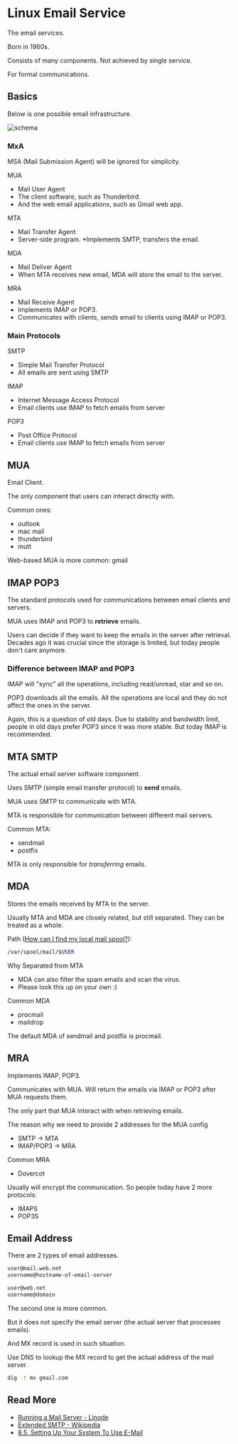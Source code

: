 # Linux Email Service

The email services.

Born in 1960s.

Consists of many components. Not achieved by single service.

For formal communications.

## Basics

Below is one possible email infrastructure.

![schema](https://i.imgur.com/PVyVugV.png)

### MxA

MSA (Mail Submission Agent) will be ignored for simplicity.

MUA

* Mail User Agent
* The client software, such as Thunderbird.
* And the web email applications, such as Gmail web app.

MTA

* Mail Transfer Agent
* Server-side program.
*Implements SMTP, transfers the email.

MDA

* Mail Deliver Agent
* When MTA receives new email, MDA will store the email to the server.

MRA

* Mail Receive Agent
* Implements IMAP or POP3.
* Communicates with clients, sends email to clients using IMAP or POP3.

### Main Protocols

SMTP

* Simple Mail Transfer Protocol
* All emails are sent using SMTP

IMAP

* Internet Message Access Protocol
* Email clients use IMAP to fetch emails from server
  
POP3

* Post Office Protocol
* Email clients use IMAP to fetch emails from server

## MUA

Email Client.

The only component that users can interact directly with.

Common ones:

* outlook
* mac mail
* thunderbird
* mutt

Web-based MUA is more common: gmail

## IMAP POP3

The standard protocols used for communications between email clients and servers.

MUA uses IMAP and POP3 to **retrieve** emails.

Users can decide if they want to keep the emails in the server
after retrieval. Decades ago it was crucial since the storage
is limited, but today people don't care anymore.

### Difference between IMAP and POP3

IMAP will "sync" all the operations, including read/unread, star and so on.

POP3 downloads all the emails. All the operations are local and they do
not affect the ones in the server.

Again, this is a question of old days. Due to stability and bandwidth limit,
people in old days prefer POP3 since it was more stable. But today IMAP is
recommended.

## MTA SMTP

The actual email server software component.

Uses SMTP (simple email transfer protocol) to **send** emails.

MUA uses SMTP to communicate with MTA.

MTA is responsible for communication between different mail servers.

Common MTA:

* sendmail
* postfix

MTA is only responsible for *transferring* emails.

## MDA

Stores the emails received by MTA to the server.

Usually MTA and MDA are closely related, but still separated.
They can be treated as a whole.

Path ([How can I find my local mail spool?](https://unix.stackexchange.com/questions/82910/how-can-i-find-my-local-mail-spool)):

```bash
/var/spool/mail/$USER
```

Why Separated from MTA

* MDA can also filter the spam emails and scan the virus.
* Please look this up on your own :)

Common MDA

* procmail
* maildrop

The default MDA of sendmail and postfix is procmail.

## MRA

Implements IMAP, POP3.

Communicates with MUA. Will return the emails via IMAP or POP3 after
MUA requests them.

The only part that MUA interact with when retrieving emails.

The reason why we need to provide 2 addresses for the MUA config

* SMTP -> MTA
* IMAP/POP3 -> MRA

Common MRA

* Dovercot

Usually will encrypt the communication. So people today
have 2 more protocols:

* IMAPS
* POP3S

## Email Address

There are 2 types of email addresses.

```bash
user@mail.web.net
username@hostname-of-email-server

user@web.net
username@domain
```

The second one is more common.

But it does not specify the email server (the actual server
that processes emails).

And MX record is used in such situation.

Use DNS to lookup the MX record to get the actual address
of the mail server.

```bash
dig -t mx gmail.com
```

## Read More

* [Running a Mail Server - Linode](https://www.linode.com/docs/email/running-a-mail-server/)
* [Extended SMTP - Wikipedia](https://en.wikipedia.org/wiki/Extended_SMTP)
* [8.5. Setting Up Your System To Use E-Mail](https://www.debian.org/releases/jessie/amd64/ch08s05.html.en)